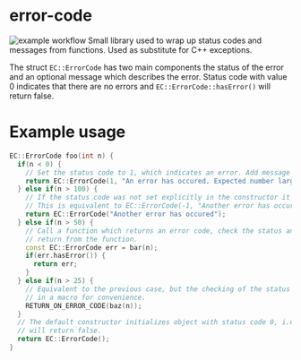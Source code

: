 # error-code
![example workflow](https://github.com/vasil-pashov/error-code/actions/workflows/cmake_ci.yml/badge.svg)
Small library used to wrap up status codes and messages from functions. Used as substitute for C++ exceptions.

The struct `EC::ErrorCode` has two main components the status of the error and an optional message which describes the error. Status code with value 0 indicates that there are no errors and `EC::ErrorCode::hasError()` will return false.

# Example usage
```c++
EC::ErrorCode foo(int n) {
  if(n < 0) {
    // Set the status code to 1, which indicates an error. Add message with string formating. 
    return EC::ErrorCode(1, "An error has occured. Expected number larger than 0, got %d.", n);
  } else if(n > 100) {
    // If the status code was not set explicitly in the constructor it will take the value of -1.
    // This is equivalent to EC::ErrorCode(-1, "Another error has occured");
    return EC::ErrorCode("Another error has occured");
  } else if(n > 50) {
    // Call a function which returns an error code, check the status and if it indicates an error
    // return from the function.
    const EC::ErrorCode err = bar(n);
    if(err.hasError()) {
      return err;
    }
  } else if(n > 25) {
    // Equivalent to the previous case, but the checking of the status and the return are wrapped
    // in a macro for convenience.
    RETURN_ON_ERROR_CODE(baz(n));
  }
  // The default constructor initializes object with status code 0, i.e. no error. EC::ErrorCode::hasError()
  // will return false.
  return EC::ErrorCode();
}
```
